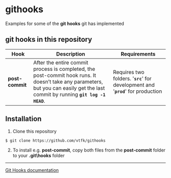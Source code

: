 # githooks

Examples for some of the **git hooks** git has implemented

## git hooks in this repository
| Hook | Description | Requirements |
| ---- | ----------- | ------------ |
| **post-commit** | After the entire commit process is completed, the post-commit hook runs. It doesn’t take any parameters, but you can easily get the last commit by running **```git log -1 HEAD```**. | Requires two folders. '**```src```**' for development and '**```prod```**' for production

## Installation

1. Clone this repository
```bash
$ git clone https://github.com/vtfk/githooks
```

2. To install e.g. **post-commit**, copy both files from the **post-commit** folder to your **.git\hooks** folder

---
[Git Hooks documentation](https://git-scm.com/book/en/v2/Customizing-Git-Git-Hooks)